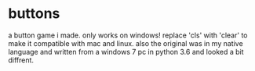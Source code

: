 # buttons
a button game i made. only works on windows! replace 'cls' with 'clear' to make it compatible with mac and linux. also the original was in my native language and written from a windows 7 pc in python 3.6 and looked a bit diffrent.

